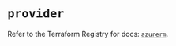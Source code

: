 # `provider`

Refer to the Terraform Registry for docs: [`azurerm`](https://registry.terraform.io/providers/hashicorp/azurerm/4.21.1/docs).
